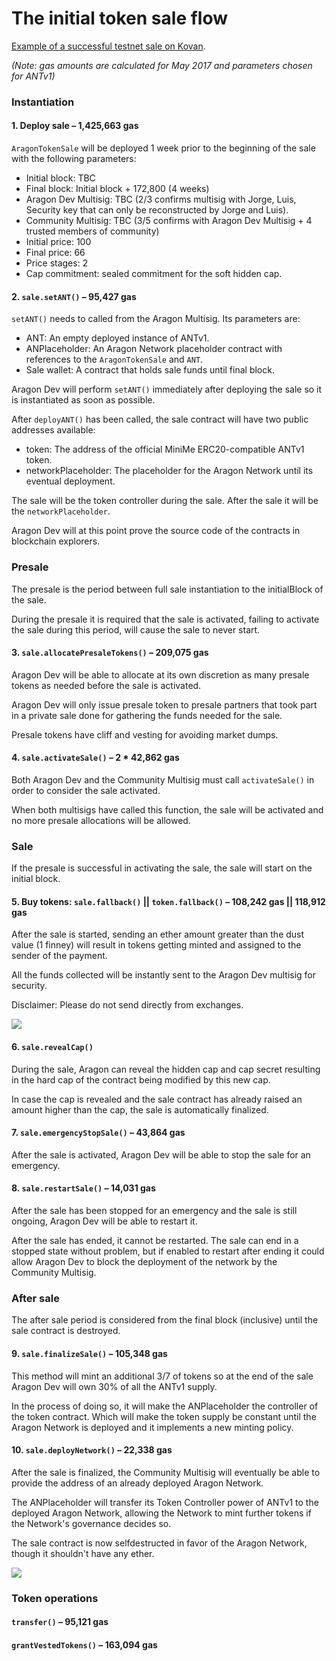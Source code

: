 # The initial token sale flow

[Example of a successful testnet sale on Kovan](https://kovan.etherscan.io/address/0x506E1db7DA1B3876eAcd2EdDf6ED551A7F2787D0).

_(Note: gas amounts are calculated for May 2017 and parameters chosen for ANTv1)_

### Instantiation

#### 1. Deploy sale – 1,425,663 gas

`AragonTokenSale` will be deployed 1 week prior to the beginning of the sale with the following parameters:

* Initial block: TBC
* Final block: Initial block + 172,800 (4 weeks)
* Aragon Dev Multisig: TBC (2/3 confirms multisig with Jorge, Luis, Security key that can only be reconstructed by Jorge and Luis).
* Community Multisig: TBC (3/5 confirms with Aragon Dev Multisig + 4 trusted members of community)
* Initial price: 100
* Final price: 66
* Price stages: 2
* Cap commitment: sealed commitment for the soft hidden cap.

#### 2. `sale.setANT()` – 95,427 gas

`setANT()` needs to called from the Aragon Multisig. Its parameters are:

* ANT: An empty deployed instance of ANTv1.
* ANPlaceholder: An Aragon Network placeholder contract with references to the `AragonTokenSale` and `ANT`.
* Sale wallet: A contract that holds sale funds until final block.

Aragon Dev will perform `setANT()` immediately after deploying the sale so it is instantiated as soon as possible.

After `deployANT()` has been called, the sale contract will have two public addresses available:

* token: The address of the official MiniMe ERC20-compatible ANTv1 token.
* networkPlaceholder: The placeholder for the Aragon Network until its eventual deployment.

The sale will be the token controller during the sale. After the sale it will be the `networkPlaceholder`.

Aragon Dev will at this point prove the source code of the contracts in blockchain explorers.

### Presale

The presale is the period between full sale instantiation to the initialBlock of the sale.

During the presale it is required that the sale is activated, failing to activate the sale during this period, will cause the sale to never start.

#### 3. `sale.allocatePresaleTokens()` – 209,075 gas

Aragon Dev will be able to allocate at its own discretion as many presale tokens as needed before the sale is activated.

Aragon Dev will only issue presale token to presale partners that took part in a private sale done for gathering the funds needed for the sale.

Presale tokens have cliff and vesting for avoiding market dumps.

#### 4. `sale.activateSale()` – 2 \* 42,862 gas

Both Aragon Dev and the Community Multisig must call `activateSale()` in order to consider the sale activated.

When both multisigs have called this function, the sale will be activated and no more presale allocations will be allowed.

### Sale

If the presale is successful in activating the sale, the sale will start on the initial block.

#### 5. Buy tokens: `sale.fallback()` || `token.fallback()` – 108,242 gas || 118,912 gas

After the sale is started, sending an ether amount greater than the dust value (1 finney) will result in tokens getting minted and assigned to the sender of the payment.

All the funds collected will be instantly sent to the Aragon Dev multisig for security.

Disclaimer: Please do not send directly from exchanges.

![](../../.gitbook/assets/ant\_buy.png)

#### 6. `sale.revealCap()`

During the sale, Aragon can reveal the hidden cap and cap secret resulting in the hard cap of the contract being modified by this new cap.

In case the cap is revealed and the sale contract has already raised an amount higher than the cap, the sale is automatically finalized.

#### 7. `sale.emergencyStopSale()` – 43,864 gas

After the sale is activated, Aragon Dev will be able to stop the sale for an emergency.

#### 8. `sale.restartSale()` – 14,031 gas

After the sale has been stopped for an emergency and the sale is still ongoing, Aragon Dev will be able to restart it.

After the sale has ended, it cannot be restarted. The sale can end in a stopped state without problem, but if enabled to restart after ending it could allow Aragon Dev to block the deployment of the network by the Community Multisig.

### After sale

The after sale period is considered from the final block (inclusive) until the sale contract is destroyed.

#### 9. `sale.finalizeSale()` – 105,348 gas

This method will mint an additional 3/7 of tokens so at the end of the sale Aragon Dev will own 30% of all the ANTv1 supply.

In the process of doing so, it will make the ANPlaceholder the controller of the token contract. Which will make the token supply be constant until the Aragon Network is deployed and it implements a new minting policy.

#### 10. `sale.deployNetwork()` – 22,338 gas

After the sale is finalized, the Community Multisig will eventually be able to provide the address of an already deployed Aragon Network.

The ANPlaceholder will transfer its Token Controller power of ANTv1 to the deployed Aragon Network, allowing the Network to mint further tokens if the Network's governance decides so.

The sale contract is now selfdestructed in favor of the Aragon Network, though it shouldn't have any ether.

![](../../.gitbook/assets/an\_deploy.png)

### Token operations

#### `transfer()` – 95,121 gas

#### `grantVestedTokens()` – 163,094 gas
